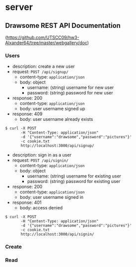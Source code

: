 # server

## Drawsome REST API Documentation

(https://github.com/UTSCC09/hw3-Alxander64/tree/master/webgallery/doc)

### Users

- description: create a new user
- request: `POST /api/signup/`
    - content-type: `application/json`
    - body: object
        - username: (string) username for new user
        - password: (string) password for new user
- response: 200
    - content-type: `application/json`
    - body: user username signed up
- response: 409
    - body: user username already exists

```
$ curl -X POST
       -H "Content-Type: application/json"
       -d '{"username":"drawsome","password":"pictures"}'
       -c cookie.txt
       http://localhost:3000/api/signup/
```

- description: sign in as a user
- request: `POST /api/signin/`
    - content-type: `application/json`
    - body: object
        - username: (string) username for existing user
        - password: (string) password for existing user
- response: 200
    - content-type: `application/json`
    - body: user username signed in
- response: 401
    - body: access denied

```
$ curl -X POST
       -H "Content-Type: application/json"
       -d '{"username":"drawsome","password":"pictures"}'
       -c cookie.txt
       http://localhost:3000/api/signin/
```

### Create

### Read
